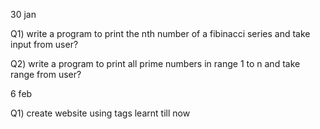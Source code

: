 30 jan


Q1) write a program to print the nth number of a fibinacci series and take input from user?



Q2) write a program to print all prime numbers in range 1 to n and take range from user?



6 feb


Q1) create website using tags learnt till now

